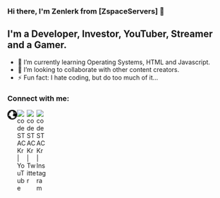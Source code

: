 ### Hi there, I'm Zenlerk from [ZspaceServers] 👋

## I'm a Developer, Investor, YouTuber, Streamer and a Gamer.

- 🌱 I’m currently learning Operating Systems, HTML and Javascript.
- 👯 I’m looking to collaborate with other content creators.
- ⚡ Fun fact: I hate coding, but do too much of it...

### Connect with me:

[<img align="left" alt="codeSTACKr.com" width="22px" src="https://raw.githubusercontent.com/iconic/open-iconic/master/svg/globe.svg" />][website]
[<img align="left" alt="codeSTACKr | YouTube" width="22px" src="https://cdn.jsdelivr.net/npm/simple-icons@v3/icons/youtube.svg" />][youtube]
[<img align="left" alt="codeSTACKr | Twitter" width="22px" src="https://cdn.jsdelivr.net/npm/simple-icons@v3/icons/twitter.svg" />][twitter]
[<img align="left" alt="codeSTACKr | Instagram" width="22px" src="https://cdn.jsdelivr.net/npm/simple-icons@v3/icons/instagram.svg" />][instagram]

</details>

[website]: https://zspaceservers.com
[twitter]: https://twitter.com/Zenlerk
[youtube]: https://youtube.com/c/Zenlerk
[instagram]: https://instagram.com/Zenlerk
